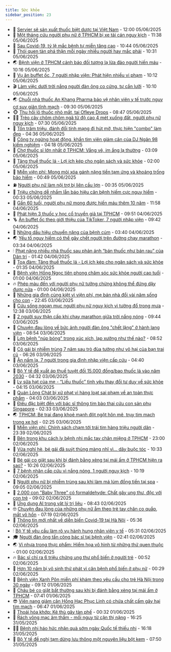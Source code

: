 ```yaml
---
title: Sức khỏe
sidebar_position: 23
---
```


<!-- dantri-suc-khoe:START -->
- 🤔 [Servier sẽ sản xuất thuốc biệt dược tại Việt Nam](https://dantri.com.vn/suc-khoe/servier-se-san-xuat-thuoc-biet-duoc-tai-viet-nam-20250605163150490.htm) - 12:00 05/06/2025
- 🚦 [Một tháng cứu người phụ nữ ở TPHCM bị xe tải cán nguy kịch](https://dantri.com.vn/suc-khoe/mot-thang-cuu-nguoi-phu-nu-o-tphcm-bi-xe-tai-can-nguy-kich-20250605163352664.htm) - 11:38 05/06/2025
- 🤖 [Sau Covid-19, tỷ lệ mắc bệnh tự miễn tăng cao](https://dantri.com.vn/suc-khoe/sau-covid-19-ty-le-mac-benh-tu-mien-tang-cao-20250605130926296.htm) - 10:44 05/06/2025
- 🐻 [Thói quen tàn phá thận mỗi ngày nhiều người hay mắc phải](https://dantri.com.vn/suc-khoe/thoi-quen-tan-pha-than-moi-ngay-nhieu-nguoi-hay-mac-phai-20250605164020890.htm) - 10:31 05/06/2025
- 🌏 [Bệnh viện ở TPHCM cảnh báo đối tượng lạ lừa đảo người hiến máu](https://dantri.com.vn/suc-khoe/benh-vien-o-tphcm-canh-bao-doi-tuong-la-lua-dao-nguoi-hien-mau-20250605170029400.htm) - 10:16 05/06/2025
- 👺 [Vụ ăn buffet ốc, 7 người nhập viện: Phát hiện nhiều vi phạm](https://dantri.com.vn/suc-khoe/vu-an-buffet-oc-7-nguoi-nhap-vien-phat-hien-nhieu-vi-pham-20250605154204484.htm) - 10:12 05/06/2025
- 🎬 [Làm việc dưới trời nắng người đàn ông co cứng, tự cắn lưỡi](https://dantri.com.vn/suc-khoe/lam-viec-duoi-troi-nang-nguoi-dan-ong-co-cung-tu-can-luoi-20250605154926820.htm) - 10:10 05/06/2025
- 🌏 [Chuỗi nhà thuốc An Khang Pharma bảo vệ nhân viên y tế trước nguy cơ suy giãn tĩnh mạch](https://dantri.com.vn/suc-khoe/chuoi-nha-thuoc-an-khang-pharma-bao-ve-nhan-vien-y-te-truoc-nguy-co-suy-gian-tinh-mach-20250605155909558.htm) - 09:30 05/06/2025
- 🐵 [Thu hồi lô thuốc nhỏ mắt, tai Ofleye Drops](https://dantri.com.vn/suc-khoe/thu-hoi-lo-thuoc-nho-mat-tai-ofleye-drops-20250605142550387.htm) - 08:47 05/06/2025
- 👨‍🏫 [Trèo cây chôm chôm ngã từ độ cao 4 mét xuống đất, người phụ nữ nguy kịch](https://dantri.com.vn/suc-khoe/treo-cay-chom-chom-nga-tu-do-cao-4-met-xuong-dat-nguoi-phu-nu-nguy-kich-20250605114424792.htm) - 07:30 05/06/2025
- 🤗 [Tốn trăm triệu, đánh đổi tính mạng đi hút mỡ, thực hiện &quot;combo&quot; làm đẹp](https://dantri.com.vn/suc-khoe/ton-tram-trieu-danh-doi-tinh-mang-di-hut-mo-thuc-hien-combo-lam-dep-20250605110806347.htm) - 04:36 05/06/2025
- 🫶 [Công ty ngừng hoạt động, khẩn tìm viên giảm cân của DJ Ngân 98 kiểm nghiệm](https://dantri.com.vn/suc-khoe/cong-ty-ngung-hoat-dong-khan-tim-vien-giam-can-cua-dj-ngan-98-kiem-nghiem-20250605111631267.htm) - 04:18 05/06/2025
- 🙉 [Chợ thuốc sỉ lớn nhất ở TPHCM: Vắng vẻ, im ắng lạ thường](https://dantri.com.vn/suc-khoe/cho-thuoc-si-lon-nhat-o-tphcm-vang-ve-im-ang-la-thuong-20250605002646786.htm) - 03:09 05/06/2025
- 🦅 [Tăng thuế thuốc lá - Lợi ích kép cho ngân sách và sức khỏe](https://dantri.com.vn/suc-khoe/tang-thue-thuoc-la-loi-ich-kep-cho-ngan-sach-va-suc-khoe-20250605080708596.htm) - 02:00 05/06/2025
- 🐘 [Miễn viện phí: Mong mỏi xóa gánh nặng tiền tạm ứng và khoảng trống bảo hiểm](https://dantri.com.vn/suc-khoe/mien-vien-phi-mong-moi-xoa-ganh-nang-tien-tam-ung-va-khoang-trong-bao-hiem-20250602141514972.htm) - 00:49 05/06/2025
- ⛽️ [Người phụ nữ làm nội trợ bị liên cầu lợn](https://dantri.com.vn/suc-khoe/nguoi-phu-nu-lam-noi-tro-bi-lien-cau-lon-20250604165402190.htm) - 00:35 05/06/2025
- 🤡 [Triệu chứng dễ nhầm lẫn báo hiệu căn bệnh hiếm cực nguy hiểm](https://dantri.com.vn/suc-khoe/trieu-chung-de-nham-lan-bao-hieu-can-benh-hiem-cuc-nguy-hiem-20250604163309739.htm) - 00:33 05/06/2025
- 💼 [Gần 60 tuổi, người phụ nữ mong được hiến máu thêm 10 năm](https://dantri.com.vn/suc-khoe/gan-60-tuoi-nguoi-phu-nu-mong-duoc-hien-mau-them-10-nam-20250604172012026.htm) - 11:58 04/06/2025
- 🤔 [Phát hiện 3 thuốc y học cổ truyền giả tại TPHCM](https://dantri.com.vn/suc-khoe/phat-hien-3-thuoc-y-hoc-co-truyen-gia-tai-tphcm-20250604162355386.htm) - 09:51 04/06/2025
- 🪜 [Ăn buffet ốc theo giới thiệu của TikToker, 7 người nhập viện](https://dantri.com.vn/suc-khoe/an-buffet-oc-theo-gioi-thieu-cua-tiktoker-7-nguoi-nhap-vien-20250604162128565.htm) - 09:42 04/06/2025
- 📝 [Những dấu hiệu chuyển nặng của bệnh cúm](https://dantri.com.vn/suc-khoe/nhung-dau-hieu-chuyen-nang-cua-benh-cum-20250604102909229.htm) - 03:40 04/06/2025
- 🌏 [Yếu tố nguy hiểm có thể gây chết người trên đường chạy marathon](https://dantri.com.vn/suc-khoe/yeu-to-nguy-hiem-co-the-gay-chet-nguoi-tren-duong-chay-marathon-20250604062233734.htm) - 03:34 04/06/2025
- 🕯 [Phạt nặng nhiều nhà thuốc sau phản ánh “bán thuốc như bán rau” của Dân trí](https://dantri.com.vn/suc-khoe/phat-nang-nhieu-nha-thuoc-sau-phan-anh-ban-thuoc-nhu-ban-rau-cua-dan-tri-20250603150307117.htm) - 01:42 04/06/2025
- 🦍 [Toạ đàm: Tăng thuế thuốc lá - Lợi ích kép cho ngân sách và sức khỏe](https://dantri.com.vn/suc-khoe/toa-dam-tang-thue-thuoc-la-loi-ich-kep-cho-ngan-sach-va-suc-khoe-20250604070211636.htm) - 01:35 04/06/2025
- 🌈 [Bệnh viện Hồng Ngọc tiên phong chăm sóc sức khỏe người cao tuổi](https://dantri.com.vn/suc-khoe/benh-vien-hong-ngoc-tien-phong-cham-soc-suc-khoe-nguoi-cao-tuoi-20250603234244337.htm) - 01:00 04/06/2025
- 🔥 [Phép màu đến với người phụ nữ tưởng chừng không thể đứng dậy được nữa](https://dantri.com.vn/suc-khoe/phep-mau-den-voi-nguoi-phu-nu-tuong-chung-khong-the-dung-day-duoc-nua-20250603133001253.htm) - 01:00 04/06/2025
- 🌊 [Những gia đình cùng kiệt vì viện phí, mẹ bán nhà đổi vài năm sống cho con](https://dantri.com.vn/suc-khoe/nhung-gia-dinh-cung-kiet-vi-vien-phi-me-ban-nha-doi-vai-nam-song-cho-con-20250602192725047.htm) - 22:45 03/06/2025
- 🚦 [Cứu sống ngoạn mục người phụ nữ nguy kịch vì tường đổ trong mưa](https://dantri.com.vn/suc-khoe/cuu-song-ngoan-muc-nguoi-phu-nu-nguy-kich-vi-tuong-do-trong-mua-20250603171741523.htm) - 12:38 03/06/2025
- 🤖 [2 người suy thận cấp khi chạy marathon giữa trời nắng nóng](https://dantri.com.vn/suc-khoe/2-nguoi-suy-than-cap-khi-chay-marathon-giua-troi-nang-nong-20250603162930751.htm) - 09:44 03/06/2025
- 🤡 [Chuyện đau lòng về bức ảnh người đàn ông &quot;chết lặng&quot; ở hành lang viện](https://dantri.com.vn/suc-khoe/chuyen-dau-long-ve-buc-anh-nguoi-dan-ong-chet-lang-o-hanh-lang-vien-20250603151009776.htm) - 08:54 03/06/2025
- 💂 [Lợn bệnh &quot;núp bóng&quot; trong xúc xích, lạp xưởng như thế nào?](https://dantri.com.vn/suc-khoe/lon-benh-nup-bong-trong-xuc-xich-lap-xuong-nhu-the-nao-20250603153929660.htm) - 08:52 03/06/2025
- 🦄 [Cô gái bị nhiễm trùng 7 năm sau trò đùa tưởng như vô hại của bạn trai cũ](https://dantri.com.vn/suc-khoe/co-gai-bi-nhiem-trung-7-nam-sau-tro-dua-tuong-nhu-vo-hai-cua-ban-trai-cu-20250603103838046.htm) - 06:26 03/06/2025
- 🧠 [Ăn nấm lạ, 7 người trong gia đình nhập viện cấp cứu](https://dantri.com.vn/suc-khoe/an-nam-la-7-nguoi-trong-gia-dinh-nhap-vien-cap-cuu-20250603112931613.htm) - 04:40 03/06/2025
- 🤖 [Bộ Y tế đề xuất áp thuế tuyệt đối 15.000 đồng/bao thuốc lá vào năm 2030](https://dantri.com.vn/suc-khoe/bo-y-te-de-xuat-ap-thue-tuyet-doi-15000-dongbao-thuoc-la-vao-nam-2030-20250603110541800.htm) - 04:32 03/06/2025
- 💼 [Ly sữa hạt của mẹ - “Liều thuốc” tình yêu thay đổi tư duy về sức khỏe](https://dantri.com.vn/suc-khoe/ly-sua-hat-cua-me-lieu-thuoc-tinh-yeu-thay-doi-tu-duy-ve-suc-khoe-20250603110402339.htm) - 04:15 03/06/2025
- 🧰 [Quán Lòng Chát bị xử phạt vì hàng loạt sai phạm về an toàn thực phẩm](https://dantri.com.vn/suc-khoe/quan-long-chat-bi-xu-phat-vi-hang-loat-sai-pham-ve-an-toan-thuc-pham-20250603105635134.htm) - 04:03 03/06/2025
- 🎉 [Điều đặc biệt đến với bác sĩ thông tim bào thai cứu con sản phụ Singapore](https://dantri.com.vn/suc-khoe/dieu-dac-biet-den-voi-bac-si-thong-tim-bao-thai-cuu-con-san-phu-singapore-20250603085547710.htm) - 02:33 03/06/2025
- 🌏 [TPHCM: Bé trai đang khoẻ mạnh đột ngột hôn mê, trụy tim mạch trong xe hơi](https://dantri.com.vn/suc-khoe/tphcm-be-trai-dang-khoe-manh-dot-ngot-hon-me-truy-tim-mach-trong-xe-hoi-20250603092355293.htm) - 02:25 03/06/2025
- 📝 [Miễn viện phí: Chính sách chạm tới trái tim hàng triệu người dân](https://dantri.com.vn/suc-khoe/mien-vien-phi-chinh-sach-cham-toi-trai-tim-hang-trieu-nguoi-dan-20250602110841588.htm) - 23:39 02/06/2025
- 🧠 [Bên trong khu cách ly bệnh nhi mắc tay chân miệng ở TPHCM](https://dantri.com.vn/suc-khoe/ben-trong-khu-cach-ly-benh-nhi-mac-tay-chan-mieng-o-tphcm-20250602135148500.htm) - 23:00 02/06/2025
- 🚀 [Vừa nghỉ hè, bé gái đã suýt thủng màng nhĩ vì... dây buộc tóc](https://dantri.com.vn/suc-khoe/vua-nghi-he-be-gai-da-suyt-thung-mang-nhi-vi-day-buoc-toc-20250602172830790.htm) - 10:33 02/06/2025
- 💯 [Bé gái co giật sau khi bị đánh bằng xẻng tại mái ấm ở TPHCM hiện ra sao?](https://dantri.com.vn/suc-khoe/be-gai-co-giat-sau-khi-bi-danh-bang-xeng-tai-mai-am-o-tphcm-hien-ra-sao-20250602160841627.htm) - 10:26 02/06/2025
- 🫶 [7 bệnh nhân cấp cứu vì nắng nóng, 1 người nguy kịch](https://dantri.com.vn/suc-khoe/7-benh-nhan-cap-cuu-vi-nang-nong-1-nguoi-nguy-kich-20250602171341038.htm) - 10:19 02/06/2025
- 👹 [Người phụ nữ bị nhiễm trùng sau khi làm má lúm đồng tiền tại spa](https://dantri.com.vn/suc-khoe/nguoi-phu-nu-bi-nhiem-trung-sau-khi-lam-ma-lum-dong-tien-tai-spa-20250602145941817.htm) - 09:05 02/06/2025
- 🤩 [2.000 con &quot;Baby Three&quot; có formaldehyde: Chất gây ung thư, độc với con trẻ](https://dantri.com.vn/suc-khoe/2000-con-baby-three-co-formaldehyde-chat-gay-ung-thu-doc-voi-con-tre-20250602155407152.htm) - 09:02 02/06/2025
- 🌊 [Ứng dụng AI trong vật lý trị liệu](https://dantri.com.vn/suc-khoe/ung-dung-ai-trong-vat-ly-tri-lieu-20250602145056114.htm) - 08:43 02/06/2025
- 🤓 [Chuyện đau lòng của những phụ nữ ẵm theo trẻ tay chân co quắp, mắt vô hồn](https://dantri.com.vn/suc-khoe/chuyen-dau-long-cua-nhung-phu-nu-am-theo-tre-tay-chan-co-quap-mat-vo-hon-20250602120620664.htm) - 07:19 02/06/2025
- 🌝 [Thông tin mới nhất về diễn biến Covid-19 tại Hà Nội](https://dantri.com.vn/suc-khoe/thong-tin-moi-nhat-ve-dien-bien-covid-19-tai-ha-noi-20250602121402793.htm) - 05:36 02/06/2025
- 🕯 [Bộ Y tế yêu cầu làm rõ vụ hành hung nhân viên y tế](https://dantri.com.vn/suc-khoe/bo-y-te-yeu-cau-lam-ro-vu-hanh-hung-nhan-vien-y-te-20250602121625489.htm) - 05:31 02/06/2025
- 🎓 [Người đàn ông tấn công bác sĩ tại bệnh viện](https://dantri.com.vn/suc-khoe/nguoi-dan-ong-tan-cong-bac-si-tai-benh-vien-20250602093525564.htm) - 02:41 02/06/2025
- 🌏 [Vi nhựa trong thực phẩm: Hiểm họa vô hình từ những thứ quen thuộc](https://dantri.com.vn/suc-khoe/vi-nhua-trong-thuc-pham-hiem-hoa-vo-hinh-tu-nhung-thu-quen-thuoc-20250601172235868.htm) - 01:00 02/06/2025
- 🔥 [Bác sĩ chỉ ra 6 triệu chứng ung thư phổ biến ở người trẻ](https://dantri.com.vn/suc-khoe/bac-si-chi-ra-6-trieu-chung-ung-thu-pho-bien-o-nguoi-tre-20250602070831189.htm) - 00:52 02/06/2025
- 📝 [Hơn 10 năm bị vô sinh thứ phát vì căn bệnh phổ biến ở phụ nữ](https://dantri.com.vn/suc-khoe/hon-10-nam-bi-vo-sinh-thu-phat-vi-can-benh-pho-bien-o-phu-nu-20250602073541886.htm) - 00:29 02/06/2025
- 🧠 [Bệnh viện Xanh Pôn miễn phí khám theo yêu cầu cho trẻ Hà Nội trong 30 ngày](https://dantri.com.vn/suc-khoe/benh-vien-xanh-pon-mien-phi-kham-theo-yeu-cau-cho-tre-ha-noi-trong-30-ngay-20250601161224225.htm) - 09:12 01/06/2025
- 🦅 [Cháu bé co giật bất thường sau khi bị đánh bằng xẻng tại mái ấm ở TPHCM](https://dantri.com.vn/suc-khoe/chau-be-co-giat-bat-thuong-sau-khi-bi-danh-bang-xeng-tai-mai-am-o-tphcm-20250601130149409.htm) - 07:41 01/06/2025
- 😎 [Viên nang giảm cân Hồng Hạc Phục Linh có chứa chất cấm gây hại tim mạch](https://dantri.com.vn/suc-khoe/vien-nang-giam-can-hong-hac-phuc-linh-co-chua-chat-cam-gay-hai-tim-mach-20250601134640707.htm) - 06:47 01/06/2025
- 🎉 [Thoái hóa khớp: Kẻ thù gây tàn phế](https://dantri.com.vn/suc-khoe/thoai-hoa-khop-ke-thu-gay-tan-phe-20250531202224814.htm) - 00:32 01/06/2025
- 🫣 [Rách võng mạc âm thầm - mối nguy từ cận thị nặng](https://dantri.com.vn/suc-khoe/rach-vong-mac-am-tham-moi-nguy-tu-can-thi-nang-20250531164802240.htm) - 16:25 31/05/2025
- 🧑‍🏫 [Bệnh nhi háo hức nhận quà sớm ngày Quốc tế thiếu nhi](https://dantri.com.vn/suc-khoe/benh-nhi-hao-huc-nhan-qua-som-ngay-quoc-te-thieu-nhi-20250531231844555.htm) - 16:18 31/05/2025
- 🥷 [Bộ Y tế đề nghị tạm dừng lưu thông một nguyên liệu bột kem](https://dantri.com.vn/suc-khoe/bo-y-te-de-nghi-tam-dung-luu-thong-mot-nguyen-lieu-bot-kem-20250531145006922.htm) - 07:50 31/05/2025<!-- dantri-suc-khoe:END -->
